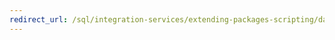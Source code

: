 ```yaml
---
redirect_url: /sql/integration-services/extending-packages-scripting/data-flow-script-component/coding-and-debugging-the-script-component?toc=%2fsql%2fintegration-services%2fextending-packages-scripting%2fdata-flow-script-component%2ftoc.json
---
```

